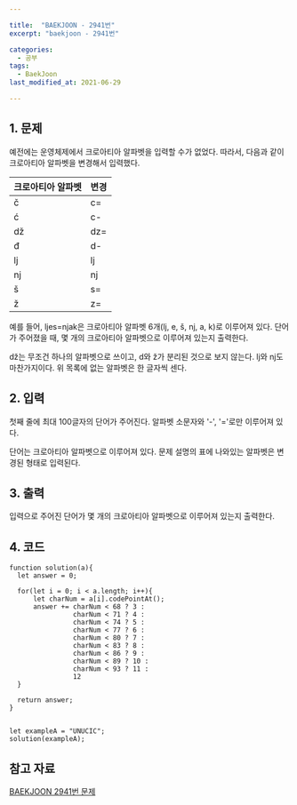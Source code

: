 ```yaml
---

title:  "BAEKJOON - 2941번"
excerpt: "baekjoon - 2941번"

categories:
  - 공부
tags:
  - BaekJoon
last_modified_at: 2021-06-29

---
```


## 1. 문제

예전에는 운영체제에서 크로아티아 알파벳을 입력할 수가 없었다. 따라서, 다음과 같이 크로아티아 알파벳을 변경해서 입력했다.

|크로아티아 알파벳|변경|
|--|--|
|č|c=|
|ć|c-|
|dž|dz=|
|đ|d-|
|lj|lj|
|nj|nj|
|š|s=|
|ž|z=|

예를 들어, ljes=njak은 크로아티아 알파벳 6개(lj, e, š, nj, a, k)로 이루어져 있다. 단어가 주어졌을 때, 몇 개의 크로아티아 알파벳으로 이루어져 있는지 출력한다.

dž는 무조건 하나의 알파벳으로 쓰이고, d와 ž가 분리된 것으로 보지 않는다. lj와 nj도 마찬가지이다. 위 목록에 없는 알파벳은 한 글자씩 센다.

## 2. 입력

첫째 줄에 최대 100글자의 단어가 주어진다. 알파벳 소문자와 '-', '='로만 이루어져 있다.

단어는 크로아티아 알파벳으로 이루어져 있다. 문제 설명의 표에 나와있는 알파벳은 변경된 형태로 입력된다.

## 3. 출력

입력으로 주어진 단어가 몇 개의 크로아티아 알파벳으로 이루어져 있는지 출력한다.

## 4. 코드

```
function solution(a){
  let answer = 0;

  for(let i = 0; i < a.length; i++){
      let charNum = a[i].codePointAt();
      answer += charNum < 68 ? 3 :
                charNum < 71 ? 4 :
                charNum < 74 ? 5 :
                charNum < 77 ? 6 :
                charNum < 80 ? 7 :
                charNum < 83 ? 8 :
                charNum < 86 ? 9 :
                charNum < 89 ? 10 :
                charNum < 93 ? 11 :
                12
  }

  return answer;
}


let exampleA = "UNUCIC";
solution(exampleA);
```

## 참고 자료

[BAEKJOON 2941번 문제][1]

[1]: https://www.acmicpc.net/problem/2941